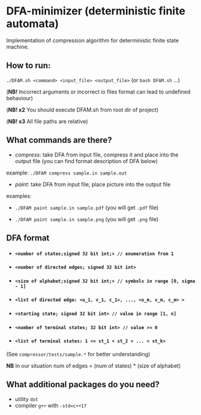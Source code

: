 # DFA-minimizer (deterministic finite automata)
Implementation of compression algorithm for deterministic finite state machine.

## How to run:

`./DFAM.sh <command> <input_file> <output_file>` (or `bash DFAM.sh` ...)

(**NB!** Incorrect arguments or incorrect io files format can lead to undefined behaviour)

(**NB! x2** You should execute DFAM.sh from root dir of project)

(**NB! x3** All file paths are relative)

## What commands are there?

* *compress*: take DFA from input file, compress it and place into the output file
(you can find format description of DFA below)

example: `./DFAM compress sample.in sample.out`

* *paint*: take DFA from input file, place picture into the output file

examples: 

- `./DFAM paint sample.in sample.pdf` (you will get `.pdf` file)

- `./DFAM paint sample.in sample.png` (you will get `.png` file)

## DFA format

- #### `<number of states;signed 32 bit int;> // enumeration from 1`

- #### `<number of directed edges; signed 32 bit int>`

- #### `<size of alphabet;signed 32 bit int;> // symbols in range [0, sigma - 1] `

- #### `<list of directed edge: <u_1, v_1, c_1>, ..., <u_m, v_m, c_m> >`

- #### `<starting state; signed 32 bit int> // value in range [1, n]`

- #### `<number of terminal states; 32 bit int> // value >= 0`

- #### `<list of terminal states: 1 <= st_1 < st_2 < ... < st_k>`

(See `compressor/tests/sample.*` for better understanding)

**NB** In our situation num of edges = (num of states) * (size of alphabet)

## What additional packages do you need?

* utility `dot`
* compiler `g++` with `-std=c++17`

